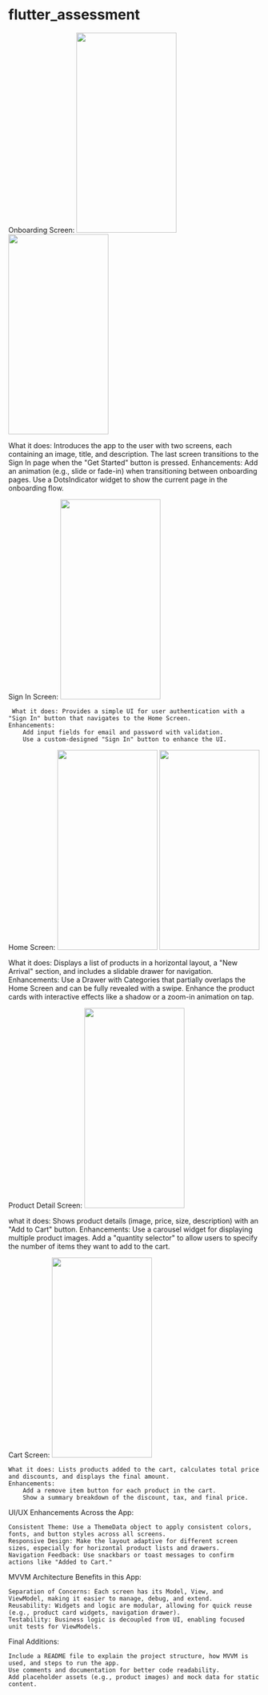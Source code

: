# flutter_assessment

Onboarding Screen:
<img src="https://github.com/user-attachments/assets/167fa0bf-b513-41d9-a821-82e7fedc67b5" width="200" height="400">
<img src="https://github.com/user-attachments/assets/63b42756-f91e-404a-a572-67950e650519" width="200" height="400">




 What it does: Introduces the app to the user with two screens, each containing an image, title, and description. The last screen transitions to the Sign In page when the "Get Started" button is pressed.
 Enhancements:  Add an animation (e.g., slide or fade-in) when transitioning between onboarding pages.
                   Use a DotsIndicator widget to show the current page in the onboarding flow.

Sign In Screen:
    <img src="https://github.com/user-attachments/assets/fe9a438f-2adb-46a2-baa0-6eea6bf91e48" width="200" height="400">


    
     What it does: Provides a simple UI for user authentication with a "Sign In" button that navigates to the Home Screen.
    Enhancements:
        Add input fields for email and password with validation.
        Use a custom-designed "Sign In" button to enhance the UI.

Home Screen:
  <img src="https://github.com/user-attachments/assets/d274e22a-f6c6-4e44-b022-a42d13ebb8de" width="200" height="400">
  <img src="https://github.com/user-attachments/assets/f04098b1-8093-421b-818d-8c9d9ed11b7e" width="200" height="400">

  

 
What it does: Displays a list of products in a horizontal layout, a "New Arrival" section, and includes a slidable drawer for navigation.
    Enhancements:
        Use a Drawer with Categories that partially overlaps the Home Screen and can be fully revealed with a swipe.
        Enhance the product cards with interactive effects like a shadow or a zoom-in animation on tap.

Product Detail Screen:
  <img src="https://github.com/user-attachments/assets/545857e1-e78b-4865-94c1-7dd129e34e63" width="200" height="400">


  

  what it does: Shows product details (image, price, size, description) with an "Add to Cart" button.
    Enhancements:
        Use a carousel widget for displaying multiple product images.
        Add a "quantity selector" to allow users to specify the number of items they want to add to the cart.

Cart Screen:
  <img src="https://github.com/user-attachments/assets/925d31ae-74e7-4d2a-9670-0f763b3c7049" width="200" height="400">


    What it does: Lists products added to the cart, calculates total price and discounts, and displays the final amount.
    Enhancements:
        Add a remove item button for each product in the cart.
        Show a summary breakdown of the discount, tax, and final price.

UI/UX Enhancements Across the App:

    Consistent Theme: Use a ThemeData object to apply consistent colors, fonts, and button styles across all screens.
    Responsive Design: Make the layout adaptive for different screen sizes, especially for horizontal product lists and drawers.
    Navigation Feedback: Use snackbars or toast messages to confirm actions like "Added to Cart."

MVVM Architecture Benefits in this App:

    Separation of Concerns: Each screen has its Model, View, and ViewModel, making it easier to manage, debug, and extend.
    Reusability: Widgets and logic are modular, allowing for quick reuse (e.g., product card widgets, navigation drawer).
    Testability: Business logic is decoupled from UI, enabling focused unit tests for ViewModels.

Final Additions:

    Include a README file to explain the project structure, how MVVM is used, and steps to run the app.
    Use comments and documentation for better code readability.
    Add placeholder assets (e.g., product images) and mock data for static content.
